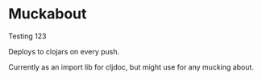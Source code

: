 # Muckabout

Testing 123 

Deploys to clojars on every push.

Currently as an import lib for cljdoc, but might use for any mucking about.
